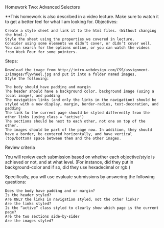 Homework Two: Advanced Selectors

**This homework is also described in a video lecture. Make sure to watch it to get a better feel for what I am looking for.
Objectives:

    Create a style sheet and link it to the html files. (Without changing the html.)
    Style the sheet using the properties we covered in lecture.
    Consider using some elements we didn’t cover, or didn’t cover well. You can search for the options online, or you can watch the videos from Week Four for some pointers. 



Steps:

    Download the image from http://intro-webdesign.com/CSS/assignment-2/images/flywheel.jpg and put it into a folder named images.
    Style the following:

    The body should have padding and margin
    The header should have a background color, background image (using a local image), and padding
    The navigation links (and only the links in the navigation) should be styled with a new display, margin, border-radius, text-decoration, and padding
    The link to the current page should be styled differently from the other links (using class = "active')
    The sections should be next to each other, not one on top of the other.
    The images should be part of the page now. In addition, they should have a border, be centered horizontally, and have vertical (top/bottom) space between them and the other images.




Review criteria

You will review each submission based on whether each objective/style is achieved or not, and at what level. (For instance, did they put in background-color and if so, did they use hexadecimal or rgb.)

Specifically, you will use evaluate submissions by answering the following questions:

    Does the body have padding and or margin?
    Is the header styled?
    Are ONLY the links in navigation styled, not the other links?
    Are the links styled?
    Is the “active” class styled to clearly show which page is the current page?
    Are the two sections side-by-side?
    Are the images styled?